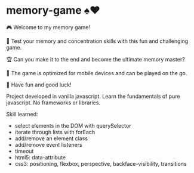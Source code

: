 # memory-game ♠️♥️

🎮 Welcome to my memory game!

🧠 Test your memory and concentration skills with this fun and challenging game.

🏆 Can you make it to the end and become the ultimate memory master?

📱 The game is optimized for mobile devices and can be played on the go.

🎉 Have fun and good luck!



Project developed in vanilla javascript. Learn the fundamentals of pure javascript. No frameworks or libraries.

Skill learned:
- select elements in the DOM with querySelector
- iterate through lists with forEach
- add/remove an element class
- add/remove event listeners
- timeout
- html5: data-attribute
- css3: positioning, flexbox, perspective, backface-visibility, transitions

